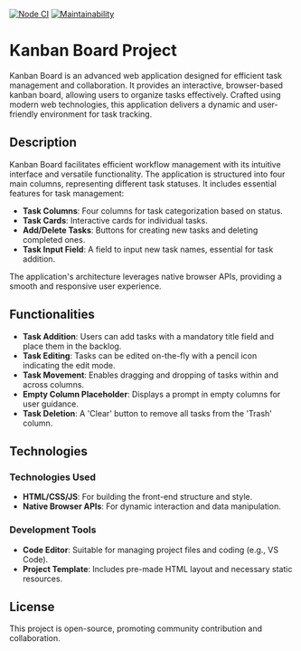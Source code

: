 [![Node CI](https://github.com/opifexM/KanbanBoard/actions/workflows/check.yml/badge.svg)](https://github.com/opifexM/KanbanBoard/actions/workflows/check.yml)
[![Maintainability](https://api.codeclimate.com/v1/badges/0df7dd55819fa5310ef7/maintainability)](https://codeclimate.com/github/opifexM/KanbanBoard/maintainability)

# Kanban Board Project

Kanban Board is an advanced web application designed for efficient task management and collaboration. It provides an interactive, browser-based kanban board, allowing users to organize tasks effectively. Crafted using modern web technologies, this application delivers a dynamic and user-friendly environment for task tracking.

## Description

Kanban Board facilitates efficient workflow management with its intuitive interface and versatile functionality. The application is structured into four main columns, representing different task statuses. It includes essential features for task management:

-   **Task Columns**: Four columns for task categorization based on status.
-   **Task Cards**: Interactive cards for individual tasks.
-   **Add/Delete Tasks**: Buttons for creating new tasks and deleting completed ones.
-   **Task Input Field**: A field to input new task names, essential for task addition.

The application's architecture leverages native browser APIs, providing a smooth and responsive user experience.

## Functionalities

-   **Task Addition**: Users can add tasks with a mandatory title field and place them in the backlog.
-   **Task Editing**: Tasks can be edited on-the-fly with a pencil icon indicating the edit mode.
-   **Task Movement**: Enables dragging and dropping of tasks within and across columns.
-   **Empty Column Placeholder**: Displays a prompt in empty columns for user guidance.
-   **Task Deletion**: A 'Clear' button to remove all tasks from the 'Trash' column.

## Technologies

### Technologies Used

-   **HTML/CSS/JS**: For building the front-end structure and style.
-   **Native Browser APIs**: For dynamic interaction and data manipulation.

### Development Tools

-   **Code Editor**: Suitable for managing project files and coding (e.g., VS Code).
-   **Project Template**: Includes pre-made HTML layout and necessary static resources.

## License

This project is open-source, promoting community contribution and collaboration.
